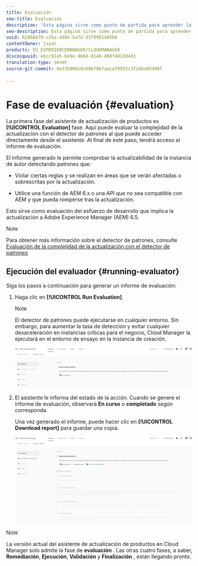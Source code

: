 ```yaml
---
title: Evaluación
seo-title: Evaluación
description: 'Esta página sirve como punto de partida para aprender la fase de evaluación en el Asistente para actualización de productos. '
seo-description: Esta página sirve como punto de partida para aprender la fase de evaluación en el Asistente para actualización de productos.
uuid: 62d68e79-c2ba-4d8b-ba7d-33709014d5b6
contentOwner: jsyal
products: SG_EXPERIENCEMANAGER/CLOUDMANAGER
discoiquuid: ebcc91a5-be9e-4684-8146-d88f4013d4d1
translation-type: tm+mt
source-git-commit: 9e33b90818c686f0b7aacaf0955c3f2eba05488f

---
```



# Fase de evaluación {#evaluation}

La primera fase del asistente de actualización de productos es **[!UICONTROL Evaluation]** fase.
Aquí puede evaluar la complejidad de la actualización con el detector de patrones al que puede acceder directamente desde el asistente. Al final de este paso, tendrá acceso al informe de evaluación.

El informe generado le permite comprobar la actualizabilidad de la instancia de autor detectando patrones que:

* Violar ciertas reglas y se realizan en áreas que se verán afectadas o sobrescritas por la actualización.

* Utilice una función de AEM 6.x o una API que no sea compatible con AEM y que pueda romperse tras la actualización.

Esto sirve como evaluación del esfuerzo de desarrollo que implica la actualización a Adobe Experience Manager (AEM) 6.5.

>[!NOTE]
>Para obtener más información sobre el detector de patrones, consulte [Evaluación de la complejidad de la actualización con el detector de patrones](https://helpx.adobe.com/experience-manager/6-4/sites/deploying/using/pattern-detector.html)

## Ejecución del evaluador {#running-evaluator}

Siga los pasos a continuación para generar un informe de evaluación:

1. Haga clic en **[!UICONTROL Run Evaluation]**.

   >[!NOTE]
   >El detector de patrones puede ejecutarse en cualquier entorno. Sin embargo, para aumentar la tasa de detección y evitar cualquier desaceleración en instancias críticas para el negocio, Cloud Manager la ejecutará en el entorno de ensayo en la instancia de creación.

   ![](assets/Run-Evaluation.png)

1. El asistente le informa del estado de la acción. Cuando se genere el informe de evaluación, observará **En curso** o **completado** según corresponda.

   Una vez generado el informe, puede hacer clic en **[!UICONTROL Download report]** para guardar una copia.

   ![](assets/Evaluation-1.png)


>[!NOTE]
>La versión actual del asistente de actualización de productos en Cloud Manager solo admite la fase de **evaluación** . Las otras cuatro fases, a saber, **Remediación**, **Ejecución**, **Validación** y **Finalización** , están llegando pronto.
